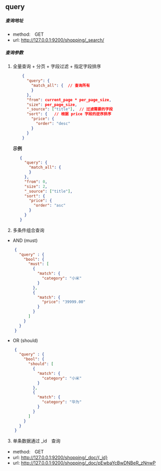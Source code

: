 ## query
##### 查询地址
- method:　GET
- url: http://127.0.0.1:9200/shopping/_search/
##### 查询参数
  1. 全量查询 + 分页 + 字段过滤 + 指定字段排序
      ```json
          {
            "query": {
              "match_all": {  // 查询所有
              }
            },
            "from": current_page * per_page_size,
            "size": per_page_size,
            "_source": ["title"],  // 过滤需要的字段
            "sort": {   // 根据 price 字段的逆序排序
              "price": {
                "order": "desc"
              }
            }
          }
      ```
     **示例**
     ```json
        {
          "query": {
            "match_all": {
            }
          },
          "from": 0,
          "size": 2,
          "_source": ["title"],
          "sort": {
            "price": {
              "order": "asc"
            }
          }
        }
2. 多条件组合查询
- AND (must)
```json
    {
      "query" : {
        "bool": {
          "must": [
            {
              "match": {
                "category": "小米"
              }
            },
            {
              "match": {
                "price": "39999.00"
              }
            }
          ]
        }
      }
    }
```
- OR (should)
```json
    {
      "query" : {
        "bool": {
          "should": [
            {
              "match": {
                "category": "小米"
              }
            },
            {
              "match": {
                "category": "华为"
              }
            }
          ]
        }
      }
    }
```
3. 单条数据通过 _id　查询
- method:　GET
- url: http://127.0.0.1:9200/shopping/_doc/{_id}
- url: http://127.0.0.1:9200/shopping/_doc/pEwbaYcBwDNBeR_zNnwP

